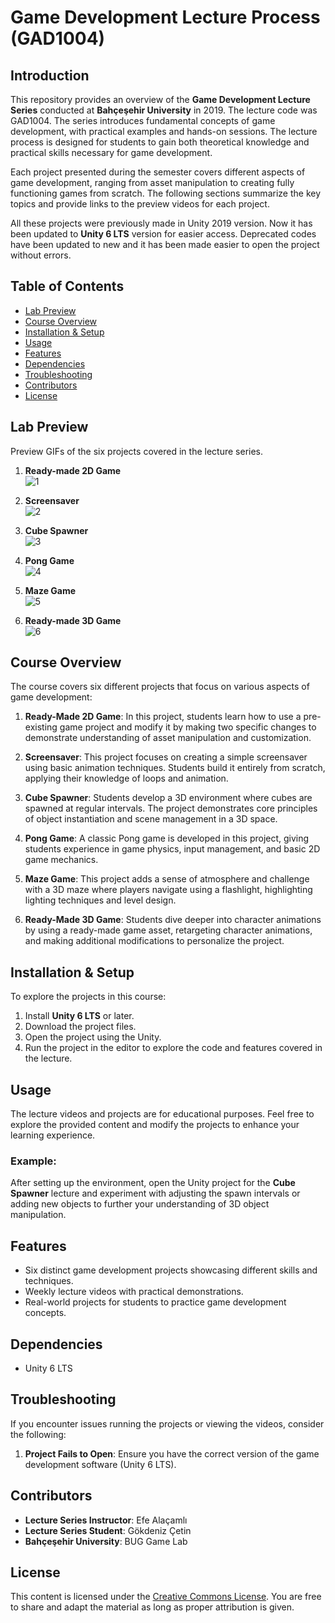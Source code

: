 # Game Development Lecture Process (GAD1004)

## Introduction

This repository provides an overview of the **Game Development Lecture Series** conducted at **Bahçeşehir University** in 2019. The lecture code was GAD1004. The series introduces fundamental concepts of game development, with practical examples and hands-on sessions.
The lecture process is designed for students to gain both theoretical knowledge and practical skills necessary for game development.

Each project presented during the semester covers different aspects of game development, ranging from asset manipulation to creating fully functioning games from scratch. The following sections summarize the key topics and provide links to the preview videos for each project.

All these projects were previously made in Unity 2019 version. Now it has been updated to **Unity 6 LTS** version for easier access. Deprecated codes have been updated to new and it has been made easier to open the project without errors.

## Table of Contents

- [Lab Preview](#lab-preview)
- [Course Overview](#course-overview)
- [Installation & Setup](#installation--setup)
- [Usage](#usage)
- [Features](#features)
- [Dependencies](#dependencies)
- [Troubleshooting](#troubleshooting)
- [Contributors](#contributors)
- [License](#license)

## Lab Preview

Preview GIFs of the six projects covered in the lecture series.

1. **Ready-made 2D Game**  
   ![1](https://i.imgur.com/TtEygKm.gif)

2. **Screensaver**  
   ![2](https://i.imgur.com/a7mdOfv.gif)

3. **Cube Spawner**  
   ![3](https://i.imgur.com/gYjrv3o.gif)

4. **Pong Game**  
   ![4](https://i.imgur.com/H16PiK3.gif)

5. **Maze Game**  
   ![5](https://i.imgur.com/vRc58J6.gif)

6. **Ready-made 3D Game**  
   ![6](https://i.imgur.com/n65ug0C.gif)

## Course Overview

The course covers six different projects that focus on various aspects of game development:

1. **Ready-Made 2D Game**: In this project, students learn how to use a pre-existing game project and modify it by making two specific changes to demonstrate understanding of asset manipulation and customization.

2. **Screensaver**: This project focuses on creating a simple screensaver using basic animation techniques. Students build it entirely from scratch, applying their knowledge of loops and animation.

3. **Cube Spawner**: Students develop a 3D environment where cubes are spawned at regular intervals. The project demonstrates core principles of object instantiation and scene management in a 3D space.

4. **Pong Game**: A classic Pong game is developed in this project, giving students experience in game physics, input management, and basic 2D game mechanics.

5. **Maze Game**: This project adds a sense of atmosphere and challenge with a 3D maze where players navigate using a flashlight, highlighting lighting techniques and level design.

6. **Ready-Made 3D Game**: Students dive deeper into character animations by using a ready-made game asset, retargeting character animations, and making additional modifications to personalize the project.

## Installation & Setup

To explore the projects in this course:

1. Install **Unity 6 LTS** or later.
2. Download the project files.
3. Open the project using the Unity.
4. Run the project in the editor to explore the code and features covered in the lecture.

## Usage

The lecture videos and projects are for educational purposes. Feel free to explore the provided content and modify the projects to enhance your learning experience.

### Example:

After setting up the environment, open the Unity project for the **Cube Spawner** lecture and experiment with adjusting the spawn intervals or adding new objects to further your understanding of 3D object manipulation.

## Features

- Six distinct game development projects showcasing different skills and techniques.
- Weekly lecture videos with practical demonstrations.
- Real-world projects for students to practice game development concepts.

## Dependencies

- Unity 6 LTS

## Troubleshooting

If you encounter issues running the projects or viewing the videos, consider the following:

1. **Project Fails to Open**: Ensure you have the correct version of the game development software (Unity 6 LTS).

## Contributors

- **Lecture Series Instructor**: Efe Alaçamlı
- **Lecture Series Student**: Gökdeniz Çetin
- **Bahçeşehir University**: BUG Game Lab  

## License

This content is licensed under the [Creative Commons License](https://creativecommons.org/licenses/by/4.0/).
You are free to share and adapt the material as long as proper attribution is given.
